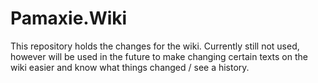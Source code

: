 # Pamaxie.Wiki
This repository holds the changes for the wiki. Currently still not used, however will be used in the future to make changing certain texts on the wiki easier and know what things changed / see a history.
